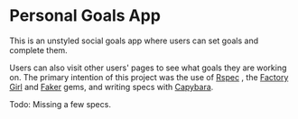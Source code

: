 Personal Goals App
==================

This is an unstyled social goals app where users can set goals and complete them. 

Users can also visit other users' pages to see what goals they are working on. 
The primary intention of this project was the use of [Rspec](https://rspec.info)
, the [Factory Girl](https://github.com/thoughtbot/factory_girl) 
and [Faker](https://github.com/stympy/faker) gems, and writing specs with 
[Capybara](https://github.com/jnicklas/capybara).

Todo: Missing a few specs.
